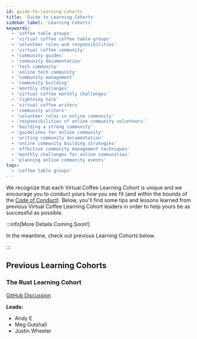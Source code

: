 ```yaml
---
id: guide-to-learning-cohorts
title: 'Guide to Learning Cohorts'
sidebar_label: 'Learning Cohorts'
keywords:
  - 'coffee table groups'
  - 'virtual coffee coffee table groups'
  - 'volunteer roles and responsibilities'
  - 'virtual coffee community'
  - 'community guides'
  - 'community documentation'
  - 'tech community'
  - 'online tech community'
  - 'community management'
  - 'community building'
  - 'monthly challenges'
  - 'virtual coffee monthly challenges'
  - 'lightning talk'
  - 'virtual coffee writers'
  - 'community writers'
  - 'volunteer roles in online community'
  - 'responsibilities of online community volunteers'
  - 'building a strong community'
  - 'guidelines for online community'
  - 'writing community documentation'
  - 'online community building strategies'
  - 'effective community management techniques'
  - 'monthly challenges for online communities'
  - 'planning online community events'
tags:
  - 'coffee table groups'
---
```


We recognize that each Virtual Coffee Learning Cohort is unique and we encourage you to conduct yours how you see fit (and within the bounds of the [Code of Conduct](https://virtualcoffee.io/code-of-conduct)). Below, you'll find some tips and lessons learned from previous Virtual Coffee Learning Cohort leaders in order to help yours be as successful as possible.

:::info[More Details Coming Soon!]

In the meantime, check out previous Learning Cohorts below.

:::

<!-- ## Tips and Lessons Learned -->

<!-- Add them here! Feel free to change the header, include multiple sections, whatever feels best. -->

## Previous Learning Cohorts

### The Rust Learning Cohort

[GitHub Discussion](https://github.com/orgs/Virtual-Coffee/discussions/1122)

**Leads:**

- Andy E
- Meg Gutshall
- Justin Wheeler
